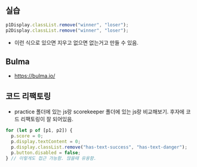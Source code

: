 ## 실습

```js
p1Display.classList.remove("winner", "loser");
p2Display.classList.remove("winner", "loser");
```

- 이런 식으로 있으면 지우고 없으면 없는거고 만들 수 있음.

## Bulma

- https://bulma.io/

## 코드 리팩토링

- practice 폴더에 있는 js랑 scorekeeper 폴더에 있는 js랑 비교해보기. 후자에 코드 리팩토링이 잘 되어있음.

```js
for (let p of [p1, p2]) {
  p.score = 0;
  p.display.textContent = 0;
  p.display.classList.remove("has-text-success", "has-text-danger");
  p.button.disabled = false;
} // 이렇게도 접근 가능함. 많을때 유용함.
```
